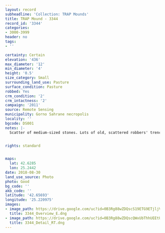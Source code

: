 ```yaml
---
layout: record
subheadline: 'Collection: TRAP Mounds'
title: TRAP Mound - 3344
record_id: '3344'
categories:
- 3000-3999
header: no
tags:
- ''

certainty: Certain
elevation: '436'
max_diameter: '12'
min_diameter: '4'
height: '0.5'
size_category: Small
surrounding_land_use: Pasture
surface_condition: Pasture
robbed: Yes
crm_condition: '2'
crm_intactness: '2'
campaign: '2011'
source: Remote Sensing
municipality: Gorno Sahrane necropolis
locality: ''
bgcode: DS001
notes: |-
  Scatter of medium-sized stones. Lots of old, scattered robbers' trench's.


rights: standard


maps:
  lat: 42.6285
  lon: 25.2442
date: 2018-08-30
land_use_source: Photo
photo: Good
bg_code: ''
akb_code: ''
latitude: '42.65693'
longitude: '25.220975'
images:
- image_path: https://drive.google.com/uc?id=0B3Rg88wZDQscS19ETG9ETjljVEU
  title: 3344_Overview_E.dng
- image_path: https://drive.google.com/uc?id=0B3Rg88wZDQscQWxUbThhUEEtU2M
  title: 3344_Detail_RT.dng
---
```

